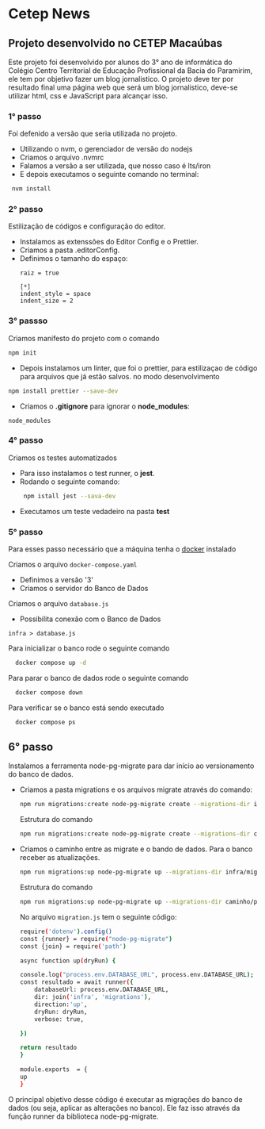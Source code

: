 # Cetep News

## Projeto desenvolvido no CETEP Macaúbas

Este projeto foi desenvolvido por alunos do 3° ano de informática do Colégio Centro Territorial de Educação Profissional da Bacia do Paramirim, ele tem por objetivo fazer um blog jornalistico.
O projeto deve ter por resultado final uma página web que será um blog jornalistico, deve-se utilizar html, css e JavaScript para alcançar isso. 

### 1° passo
Foi defenido a versão que seria utilizada no projeto.
  - Utilizando o nvm, o gerenciador de versão do nodejs
  - Criamos o arquivo .nvmrc
  - Falamos a versão a ser utilizada, que nosso caso é lts/iron
  - E depois executamos o seguinte comando no terminal:
    
   ```bash
    nvm install
   ```
### 2° passo
Estilização de códigos e configuração do editor.
  - Instalamos as extenssões do Editor Config e o Prettier.
  - Criamos a pasta .editorConfig.
  - Definimos o tamanho do espaço:
    ```editorconfig
    raiz = true

    [*]
    indent_style = space
    indent_size = 2
    ```

### 3° passso 
  Criamos manifesto do projeto com o comando 
  ```bash
  npm init
  ```
  - Depois instalamos um linter, que foi o prettier, para estilizaçao de código para arquivos que já estão salvos.
  no modo desenvolvimento
  ```bash
  npm install prettier --save-dev
  ```
  - Criamos o **.gitignore** para ignorar o **node_modules**:
  ```editorconfig
  node_modules
  ```

### 4° passo
Criamos os testes automatizados
- Para isso instalamos o test runner, o **jest**.
- Rodando o seguinte comando:
  ```bash
   npm istall jest --sava-dev
  ```
- Executamos um teste vedadeiro na pasta **test**

### 5° passo
Para esses passo necessário que a máquina tenha o [docker](https://www.docker.com/) instalado

Criamos o arquivo `docker-compose.yaml`
  - Definimos a versão '3'
  - Criamos o servidor do Banco de Dados

Criamos o arquivo `database.js`
  - Possibilita conexão com o Banco de Dados
```
infra > database.js
```

Para inicializar o banco rode o seguinte comando
```bash
  docker compose up -d 
```
Para parar o banco de dados rode o seguinte comando
```bash
  docker compose down 
```
Para verificar se o banco está sendo executado
```bash
  docker compose ps
```
## 6° passo

Instalamos a ferramenta node-pg-migrate para dar início ao versionamento do banco de dados.

  - Criamos a pasta migrations e os arquivos migrate através do comando:

    ```bash
    npm run migrations:create node-pg-migrate create --migrations-dir infra/migrations/
    ```
    Estrutura do comando
    ```bash
    npm run migrations:create node-pg-migrate create --migrations-dir caminho/para/o/arquivo
    ```
    
  - Criamos o caminho entre as migrate e o bando de dados. Para o banco receber as atualizações.
    ```bash
    npm run migrations:up node-pg-migrate up --migrations-dir infra/migrations
    ```
    Estrutura do comando
    ```bash
    npm run migrations:up node-pg-migrate up --migrations-dir caminho/para/o/arquivo
    ```
    No arquivo `migration.js` tem o seguinte código:
    ```bash
    require('dotenv').config()
    const {runner} = require("node-pg-migrate")
    const {join} = require('path')
    
    async function up(dryRun) {

    console.log("process.env.DATABASE_URL", process.env.DATABASE_URL);
    const resultado = await runner({
        databaseUrl: process.env.DATABASE_URL,
        dir: join('infra', 'migrations'),
        direction:'up',
        dryRun: dryRun,
        verbose: true,

    })
    
    return resultado
    }

    module.exports  = {
    up
    }
    ```
O principal objetivo desse código é executar as migrações do banco de dados (ou seja, aplicar as alterações no banco). Ele faz isso através da função runner da biblioteca node-pg-migrate.
    